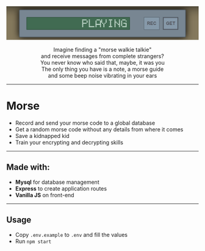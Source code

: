 <div align='center'>
  <img src='https://raw.githubusercontent.com/alaanvv/Image-Database/main/Morse/playing.png'>

  <br>
  
  <p align='center'>
    Imagine finding a "morse walkie talkie" <br>
    and receive messages from complete strangers? <br>
    You never know who said that, maybe, it was you <br>
    The only thing you have is a note, a morse guide <br>
    and some beep noise vibrating in your ears <br>
  </p>
</div>

---

# Morse

- Record and send your morse code to a global database  
- Get a random morse code without any details from where it comes
- Save a kidnapped kid  
- Train your encrypting and decrypting skills

---

## Made with:  
- **Mysql** for database management  
- **Express** to create application routes
- **Vanilla JS** on front-end

---

## Usage
- Copy `.env.example` to `.env` and fill the values
- Run `npm start`
